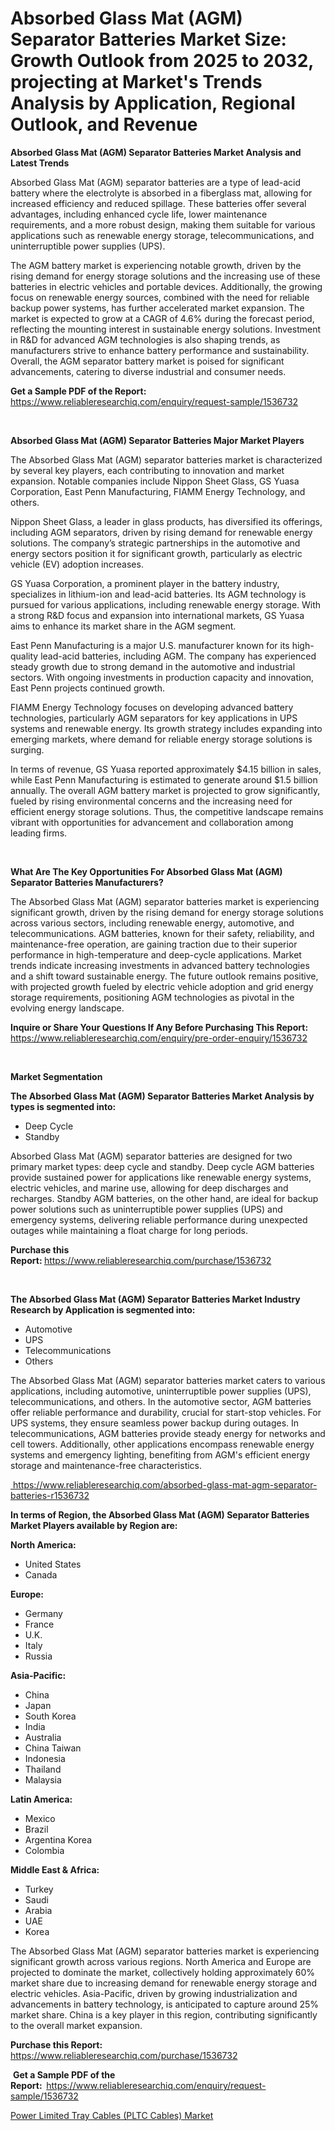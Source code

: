 <p><h1>Absorbed Glass Mat (AGM) Separator Batteries Market Size: Growth Outlook from 2025 to 2032, projecting at Market's Trends Analysis by Application, Regional Outlook, and Revenue</h1></p><p><strong>Absorbed Glass Mat (AGM) Separator Batteries Market Analysis and Latest Trends</strong></p>
<p><p>Absorbed Glass Mat (AGM) separator batteries are a type of lead-acid battery where the electrolyte is absorbed in a fiberglass mat, allowing for increased efficiency and reduced spillage. These batteries offer several advantages, including enhanced cycle life, lower maintenance requirements, and a more robust design, making them suitable for various applications such as renewable energy storage, telecommunications, and uninterruptible power supplies (UPS). </p><p>The AGM battery market is experiencing notable growth, driven by the rising demand for energy storage solutions and the increasing use of these batteries in electric vehicles and portable devices. Additionally, the growing focus on renewable energy sources, combined with the need for reliable backup power systems, has further accelerated market expansion. The market is expected to grow at a CAGR of 4.6% during the forecast period, reflecting the mounting interest in sustainable energy solutions. Investment in R&D for advanced AGM technologies is also shaping trends, as manufacturers strive to enhance battery performance and sustainability. Overall, the AGM separator battery market is poised for significant advancements, catering to diverse industrial and consumer needs.</p></p>
<p><strong>Get a Sample PDF of the Report:&nbsp;</strong> <a href="https://www.reliableresearchiq.com/enquiry/request-sample/1536732?utm_campaign=3308&utm_medium=2&utm_source=Github&utm_content=ia&utm_term=07042025&utm_id=absorbed-glass-mat-agm-separator-batteries">https://www.reliableresearchiq.com/enquiry/request-sample/1536732</a></p>
<p>&nbsp;</p>
<p><strong>Absorbed Glass Mat (AGM) Separator Batteries Major Market Players</strong></p>
<p><p>The Absorbed Glass Mat (AGM) separator batteries market is characterized by several key players, each contributing to innovation and market expansion. Notable companies include Nippon Sheet Glass, GS Yuasa Corporation, East Penn Manufacturing, FIAMM Energy Technology, and others.</p><p>Nippon Sheet Glass, a leader in glass products, has diversified its offerings, including AGM separators, driven by rising demand for renewable energy solutions. The company’s strategic partnerships in the automotive and energy sectors position it for significant growth, particularly as electric vehicle (EV) adoption increases.</p><p>GS Yuasa Corporation, a prominent player in the battery industry, specializes in lithium-ion and lead-acid batteries. Its AGM technology is pursued for various applications, including renewable energy storage. With a strong R&D focus and expansion into international markets, GS Yuasa aims to enhance its market share in the AGM segment.</p><p>East Penn Manufacturing is a major U.S. manufacturer known for its high-quality lead-acid batteries, including AGM. The company has experienced steady growth due to strong demand in the automotive and industrial sectors. With ongoing investments in production capacity and innovation, East Penn projects continued growth.</p><p>FIAMM Energy Technology focuses on developing advanced battery technologies, particularly AGM separators for key applications in UPS systems and renewable energy. Its growth strategy includes expanding into emerging markets, where demand for reliable energy storage solutions is surging.</p><p>In terms of revenue, GS Yuasa reported approximately $4.15 billion in sales, while East Penn Manufacturing is estimated to generate around $1.5 billion annually. The overall AGM battery market is projected to grow significantly, fueled by rising environmental concerns and the increasing need for efficient energy storage solutions. Thus, the competitive landscape remains vibrant with opportunities for advancement and collaboration among leading firms.</p></p>
<p>&nbsp;</p>
<p><strong>What Are The Key Opportunities For Absorbed Glass Mat (AGM) Separator Batteries Manufacturers?</strong></p>
<p><p>The Absorbed Glass Mat (AGM) separator batteries market is experiencing significant growth, driven by the rising demand for energy storage solutions across various sectors, including renewable energy, automotive, and telecommunications. AGM batteries, known for their safety, reliability, and maintenance-free operation, are gaining traction due to their superior performance in high-temperature and deep-cycle applications. Market trends indicate increasing investments in advanced battery technologies and a shift toward sustainable energy. The future outlook remains positive, with projected growth fueled by electric vehicle adoption and grid energy storage requirements, positioning AGM technologies as pivotal in the evolving energy landscape.</p></p>
<p><strong>Inquire or Share Your Questions If Any Before Purchasing This Report:</strong> <a href="https://www.reliableresearchiq.com/enquiry/pre-order-enquiry/1536732?utm_campaign=3308&utm_medium=2&utm_source=Github&utm_content=ia&utm_term=07042025&utm_id=absorbed-glass-mat-agm-separator-batteries">https://www.reliableresearchiq.com/enquiry/pre-order-enquiry/1536732</a></p>
<p>&nbsp;</p>
<p><strong>Market Segmentation</strong></p>
<p><strong>The Absorbed Glass Mat (AGM) Separator Batteries Market Analysis by types is segmented into:</strong></p>
<p><ul><li>Deep Cycle</li><li>Standby</li></ul></p>
<p><p>Absorbed Glass Mat (AGM) separator batteries are designed for two primary market types: deep cycle and standby. Deep cycle AGM batteries provide sustained power for applications like renewable energy systems, electric vehicles, and marine use, allowing for deep discharges and recharges. Standby AGM batteries, on the other hand, are ideal for backup power solutions such as uninterruptible power supplies (UPS) and emergency systems, delivering reliable performance during unexpected outages while maintaining a float charge for long periods.</p></p>
<p><strong>Purchase this Report:&nbsp;</strong><a href="https://www.reliableresearchiq.com/purchase/1536732?utm_campaign=3308&utm_medium=2&utm_source=Github&utm_content=ia&utm_term=07042025&utm_id=absorbed-glass-mat-agm-separator-batteries">https://www.reliableresearchiq.com/purchase/1536732</a></p>
<p>&nbsp;</p>
<p><strong>The Absorbed Glass Mat (AGM) Separator Batteries Market Industry Research by Application is segmented into:</strong></p>
<p><ul><li>Automotive</li><li>UPS</li><li>Telecommunications</li><li>Others</li></ul></p>
<p><p>The Absorbed Glass Mat (AGM) separator batteries market caters to various applications, including automotive, uninterruptible power supplies (UPS), telecommunications, and others. In the automotive sector, AGM batteries offer reliable performance and durability, crucial for start-stop vehicles. For UPS systems, they ensure seamless power backup during outages. In telecommunications, AGM batteries provide steady energy for networks and cell towers. Additionally, other applications encompass renewable energy systems and emergency lighting, benefiting from AGM's efficient energy storage and maintenance-free characteristics.</p></p>
<p><a href="https://www.reliableresearchiq.com/absorbed-glass-mat-agm-separator-batteries-r1536732?utm_campaign=3308&utm_medium=2&utm_source=Github&utm_content=ia&utm_term=07042025&utm_id=absorbed-glass-mat-agm-separator-batteries">&nbsp;https://www.reliableresearchiq.com/absorbed-glass-mat-agm-separator-batteries-r1536732</a></p>
<p><strong>In terms of Region, the Absorbed Glass Mat (AGM) Separator Batteries Market Players available by Region are:</strong></p>
<p>
    <p> <strong> North America: </strong>
        <ul>
            <li>United States</li>
            <li>Canada</li>
        </ul>
        </p> 
    <p> <strong> Europe: </strong>
        <ul>
            <li>Germany</li>
            <li>France</li>
            <li>U.K.</li>
            <li>Italy</li>
            <li>Russia</li>
        </ul>
        </p> 
    <p> <strong> Asia-Pacific: </strong>
        <ul>
            <li>China</li>
            <li>Japan</li>
            <li>South Korea</li>
            <li>India</li>
            <li>Australia</li>
            <li>China Taiwan</li>
            <li>Indonesia</li>
            <li>Thailand</li>
            <li>Malaysia</li>
        </ul>
        </p> 
    <p> <strong> Latin America: </strong>
        <ul>
            <li>Mexico</li>
            <li>Brazil</li>
            <li>Argentina Korea</li>
            <li>Colombia</li>
        </ul>
        </p> 
    <p> <strong> Middle East & Africa: </strong>
        <ul>
            <li>Turkey</li>
            <li>Saudi</li>
            <li>Arabia</li>
            <li>UAE</li>
            <li>Korea</li>
        </ul>
    </p>
    </p>
<p><p>The Absorbed Glass Mat (AGM) separator batteries market is experiencing significant growth across various regions. North America and Europe are projected to dominate the market, collectively holding approximately 60% market share due to increasing demand for renewable energy storage and electric vehicles. Asia-Pacific, driven by growing industrialization and advancements in battery technology, is anticipated to capture around 25% market share. China is a key player in this region, contributing significantly to the overall market expansion.</p></p>
<p><strong>Purchase this Report: </strong><a href="https://www.reliableresearchiq.com/purchase/1536732?utm_campaign=3308&utm_medium=2&utm_source=Github&utm_content=ia&utm_term=07042025&utm_id=absorbed-glass-mat-agm-separator-batteries">https://www.reliableresearchiq.com/purchase/1536732</a></p>
<p>&nbsp;<strong>Get a Sample PDF of the Report:&nbsp;&nbsp;</strong><a href="https://www.reliableresearchiq.com/enquiry/request-sample/1536732?utm_campaign=3308&utm_medium=2&utm_source=Github&utm_content=ia&utm_term=07042025&utm_id=absorbed-glass-mat-agm-separator-batteries">https://www.reliableresearchiq.com/enquiry/request-sample/1536732</a></p>
<p><strong></strong></p>
<p><p><a href="https://github.com/merkinedry7b/Market-Research-Report-List-1/blob/main/power-limited-tray-cables-pltc-cables-market.md?utm_campaign=3308&utm_medium=2&utm_source=Github&utm_content=ia&utm_term=07042025&utm_id=absorbed-glass-mat-agm-separator-batteries">Power Limited Tray Cables (PLTC Cables) Market</a></p></p>